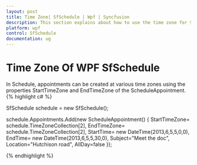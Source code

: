 ```yaml
---
layout: post
title: Time Zone| SfSchedule | Wpf | Syncfusion
description: This section explains about how to use the time zone for ScheduleAppointment in WPF Scheduler.
platform: wpf
control: SfSchedule
documentation: ug
---
```


# Time Zone Of WPF SfSchedule

In Schedule, appointments can be created at various time zones using the properties StartTimeZone and EndTimeZone of the ScheduleAppointment.
{% highlight c# %}




SfSchedule schedule = new SfSchedule();

schedule.Appointments.Add(new ScheduleAppointment() { StartTimeZone= schedule.TimeZoneCollection[2], EndTimeZone= schedule.TimeZoneCollection[2], StartTime= new DateTime(2013,6,5,5,0,0), EndTime= new DateTime(2013,6,5,5,30,0), Subject="Meet the doc", Location="Hutchison road", AllDay=false });

{% endhighlight  %}

